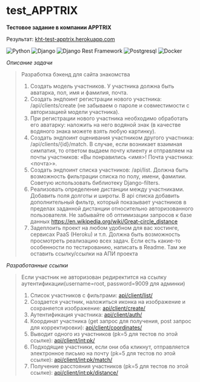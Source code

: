 # test_APPTRIX

**Тестовое задание в компании APPTRIX**

Результат: [kht-test-apptrix.herokuapp.com](https://kht-test-apptrix.herokuapp.com/api/)

![Python](https://img.shields.io/badge/-Python-black?style=flat-square&logo=Python)
![Django](https://img.shields.io/badge/-Django-0aad48?style=flat-square&logo=Django)
![Django Rest Framework](https://img.shields.io/badge/DRF-red?style=flat-square&logo=Django)
![Postgresql](https://img.shields.io/badge/-Postgresql-%232c3e50?style=flat-square&logo=Postgresql)
![Docker](https://img.shields.io/badge/-Docker-46a2f1?style=flat-square&logo=docker&logoColor=white)

*Описание задачи*

> Разработка бэкенд для сайта знакомства
> 1. Создать модель участников. У участника должна быть аватарка, пол, имя и фамилия, почта.
> 2. Создать эндпоинт регистрации нового участника: /api/clients/create (не забываем о пароле и совместимости с авторизацией модели участника).
> 3. При регистрации нового участника необходимо обработать его аватарку: наложить на него водяной знак (в качестве водяного знака можете взять любую картинку).
> 4. Создать эндпоинт оценивания участником другого участника: /api/clients/{id}/match. В случае, если возникает взаимная симпатия, то ответом выдаем почту клиенту и отправляем на почты участников: «Вы понравились <имя>! Почта участника: <почта>».
> 5. Создать эндпоинт списка участников: /api/list. Должна быть возможность фильтрации списка по полу, имени, фамилии. Советую использовать библиотеку Django-filters.
> 6. Реализовать определение дистанции между участниками. Добавить поля долготы и широты. В api списка добавить дополнительный фильтр, который показывает участников в пределах заданной дистанции относительно авторизованного пользователя. Не забывайте об оптимизации запросов к базе данных https://en.wikipedia.org/wiki/Great-circle_distance
> 7. Задеплоить проект на любом удобном для вас хостинге, сервисах PaaS (Heroku) и т.п. Должна быть возможность просмотреть реализацию всех задач. Если есть какие-то особенности по тестированию, написать в Readme. Там же оставить ссылку/ссылки на АПИ проекта

*Разработанные ссылки*

> Если участник не авторизован редиректится на ссылку аутентификации(username=root, password=9009 для админки)
> 1. Список участников с фильтрами: [api/client/list/](https://kht-test-apptrix.herokuapp.com/api/client/list/)
> 2. Создается участник, наложиться иконка на изображение и сохраняется изображение: [api/client/create/](https://kht-test-apptrix.herokuapp.com/api/client/create/)
> 3. Аутентификация участника: [api/client/auth/](https://kht-test-apptrix.herokuapp.com/api/client/auth/)
> 4. Координат участника (get запрос для получения, post запрос для корректировки): [api/client/coordinates/](https://kht-test-apptrix.herokuapp.com/api/client/coordinates/)
> 5. Выводит одного из участников (pk=5 для тестов по этой ссылке): [api/client/int:pk/](https://kht-test-apptrix.herokuapp.com/api/client/5/)
> 6. Подходящие участники, если они оба кликнут, отправляется электронное письмо на почту (pk=5 для тестов по этой ссылке): [api/client/int:pk/match/](https://kht-test-apptrix.herokuapp.com/api/client/5/match/)
> 7. Получение расстояния участников (pk=5 для тестов по этой ссылке): [api/client/int:pk/distance/](https://kht-test-apptrix.herokuapp.com/api/client/5/distance/)
